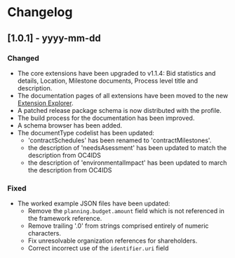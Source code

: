 # Changelog

## [1.0.1] - yyyy-mm-dd

### Changed

* The core extensions have been upgraded to v1.1.4: Bid statistics and details, Location, Milestone documents, Process level title and description.
* The documentation pages of all extensions have been moved to the new [Extension Explorer](https://extensions.open-contracting.org/).
* A patched release package schema is now distributed with the profile.
* The build process for the documentation has been improved.
* A schema browser has been added.
* The documentType codelist has been updated:
  * 'contractSchedules' has been renamed to 'contractMilestones'.
  * the description of 'needsAsessment' has been updated to match the description from OC4IDS
  * the description of 'environmentalImpact' has been updated to march the description from OC4IDS

### Fixed

* The worked example JSON files have been updated:
  * Remove the `planning.budget.amount` field which is not referenced in the framework reference.
  * Remove trailing '.0' from strings comprised entirely of numeric characters.
  * Fix unresolvable organization references for shareholders.
  * Correct incorrect use of the `identifier.uri` field

